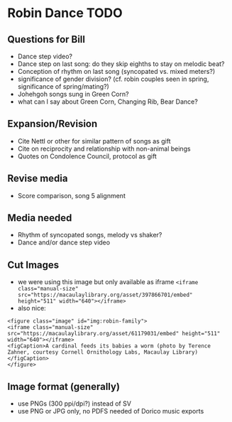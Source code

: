 # Robin Dance TODO

## Questions for Bill

- Dance step video?
- Dance step on last song: do they skip eighths to stay on melodic beat?
- Conception of rhythm on last song (syncopated vs. mixed meters?)
- significance of gender division? (cf. robin couples seen in spring, significance of spring/mating?)
- Johehgoh songs sung in Green Corn?
- what can I say about Green Corn, Changing Rib, Bear Dance?

## Expansion/Revision

- Cite Nettl or other for similar pattern of songs as gift
- Cite on reciprocity and relationship with non-animal beings
- Quotes on Condolence Council, protocol as gift

## Revise media

- Score comparison, song 5 alignment 

## Media needed

- Rhythm of syncopated songs, melody vs shaker?
- Dance and/or dance step video

## Cut Images

- we were using this image but only available as iframe
      `<iframe class="manual-size" src="https://macaulaylibrary.org/asset/397866701/embed" height="511" width="640"></iframe>`
- also nice:
````
<figure class="image" id="img:robin-family">
<iframe class="manual-size" src="https://macaulaylibrary.org/asset/61179031/embed" height="511" width="640"></iframe>
<figCaption>A cardinal feeds its babies a worm (photo by Terence Zahner, courtesy Cornell Ornithology Labs, Macaulay Library)</figCaption>
</figure>
````

## Image format (generally)

- use PNGs (300 ppi/dpi?) instead of SV
- use PNG or JPG only, no PDFS needed of Dorico music exports


